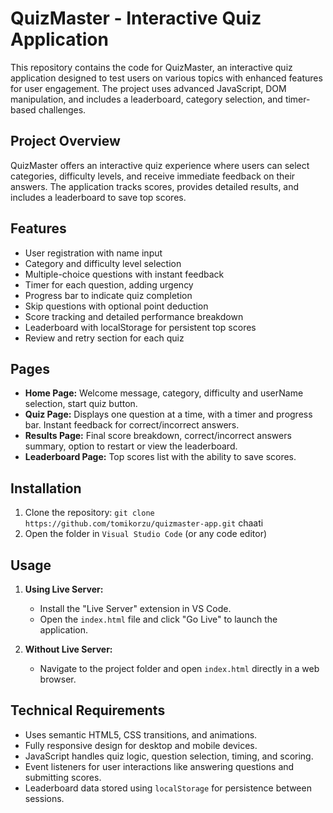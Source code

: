 # QuizMaster - Interactive Quiz Application

This repository contains the code for QuizMaster, an interactive quiz application designed to test users on various topics with enhanced features for user engagement. The project uses advanced JavaScript, DOM manipulation, and includes a leaderboard, category selection, and timer-based challenges.

## Project Overview

QuizMaster offers an interactive quiz experience where users can select categories, difficulty levels, and receive immediate feedback on their answers. The application tracks scores, provides detailed results, and includes a leaderboard to save top scores.

## Features

- User registration with name input
- Category and difficulty level selection
- Multiple-choice questions with instant feedback
- Timer for each question, adding urgency
- Progress bar to indicate quiz completion
- Skip questions with optional point deduction
- Score tracking and detailed performance breakdown
- Leaderboard with localStorage for persistent top scores
- Review and retry section for each quiz

## Pages

- **Home Page:** Welcome message, category, difficulty and userName selection, start quiz button.
- **Quiz Page:** Displays one question at a time, with a timer and progress bar. Instant feedback for correct/incorrect answers.
- **Results Page:** Final score breakdown, correct/incorrect answers summary, option to restart or view the leaderboard.
- **Leaderboard Page:** Top scores list with the ability to save scores.

## Installation

1. Clone the repository: `git clone https://github.com/tomikorzu/quizmaster-app.git`
chaati
2. Open the folder in `Visual Studio Code` (or any code editor)

## Usage

1. **Using Live Server:**

   - Install the "Live Server" extension in VS Code.
   - Open the `index.html` file and click "Go Live" to launch the application.

2. **Without Live Server:**
   - Navigate to the project folder and open `index.html` directly in a web browser.

## Technical Requirements

- Uses semantic HTML5, CSS transitions, and animations.
- Fully responsive design for desktop and mobile devices.
- JavaScript handles quiz logic, question selection, timing, and scoring.
- Event listeners for user interactions like answering questions and submitting scores.
- Leaderboard data stored using `localStorage` for persistence between sessions.
